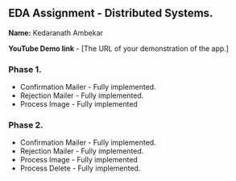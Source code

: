 ## EDA Assignment - Distributed Systems.

__Name:__ Kedaranath Ambekar

__YouTube Demo link__ - [The URL of your demonstration of the app.]



### Phase 1.


+ Confirmation Mailer - Fully implemented.
+ Rejection Mailer - Fully implemented.
+ Process Image - Fully implemented

### Phase 2.

+ Confirmation Mailer - Fully implemented.
+ Rejection Mailer - Fully implemented.
+ Process Image - Fully implemented
+ Process Delete - Fully implemented.



